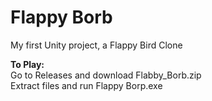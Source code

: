 # Flappy Borb
 My first Unity project, a Flappy Bird Clone

<b>To Play:</b></br>
Go to Releases and download Flabby_Borb.zip </br>
Extract files and run Flappy Borp.exe
